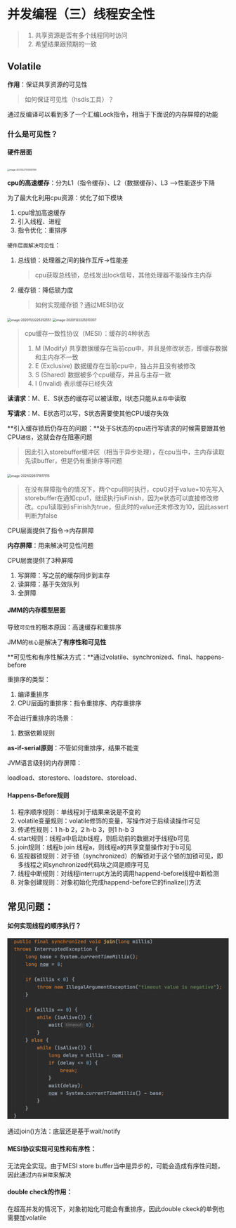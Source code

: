 # 并发编程（三）线程安全性



> 1. 共享资源是否有多个线程同时访问
> 2. 希望结果跟预期的一致



## Volatile

**作用**：保证共享资源的可见性

> 如何保证可见性（hsdis工具）？

通过反编译可以看到多了一个汇编Lock指令，相当于下面说的内存屏障的功能



### 什么是可见性？

#### 硬件层面

<img src="https://gitee.com/lwj156/picture/raw/master/image/thread/image-20210227103950199.png" alt="image-20210227103950199" style="zoom:33%;" />

**cpu的高速缓存**：分为L1（指令缓存）、L2（数据缓存）、L3  -->性能逐步下降

为了最大化利用cpu资源：优化了如下模块

1. cpu增加高速缓存
2. 引入线程、进程
3. 指令优化：重排序

`硬件层面解决可见性`：

1. 总线锁：处理器之间的操作互斥->性能差

   > cpu获取总线锁，总线发出lock信号，其他处理器不能操作主内存

2. 缓存锁：降低锁力度

   > 如何实现缓存锁？通过MESI协议

<img src="https://gitee.com/lwj156/picture/raw/master/image/thread/image-20201122225252551.png" alt="image-20201122225252551" style="zoom:50%;" />

<img src="https://gitee.com/lwj156/picture/raw/master/image/thread/image-20201122225310337.png" alt="image-20201122225310337" style="zoom:50%;" />

> cpu缓存一致性协议（MESI）：缓存的4种状态
>
> 1. M (Modify) 共享数据缓存在当前cpu中，并且是修改状态，即缓存数据和主内存不一致
>2. E (Exclusive) 数据缓存在当前cpu中，独占并且没有被修改
> 3.  S (Shared) 数据被多个cpu缓存，并且与主存一致
>4.  I (Invalid) 表示缓存已经失效

**读请求**：M、E、S状态的缓存可以被读取，I状态只能从`主存`中读取

**写请求**：M、E状态可以写，S状态需要使其他CPU缓存失效

**引入缓存锁后仍存在的问题：**处于S状态的cpu进行写请求的时候需要跟其他CPU`通信`，这就会存在阻塞问题

> 因此引入storebuffer缓冲区（相当于异步处理），在cpu当中，主内存读取先读buffer，但是仍有重排序等问题

<img src="https://gitee.com/lwj156/picture/raw/master/image/thread/image-20210226171817515.png" alt="image-20210226171817515" style="zoom:50%;" />

> 在没有屏障指令的情况下，两个cpu同时执行，cpu0对于value=10先写入storebuffer在通知cpu1，继续执行isFinish，因为e状态可以直接修改修改。cpu1读取到isFinish为true，但此时的value还未修改为10，因此assert判断为false



CPU层面提供了指令->内存屏障

**内存屏障**：用来解决可见性问题

CPU层面提供了3种屏障

1. 写屏障：写之前的缓存同步到主存
2. 读屏障：基于失效队列
3. 全屏障



#### JMM的内存模型层面

导致`可见性`的根本原因：高速缓存和重排序

JMM的`核心`是解决了**有序性和可见性**

**可见性和有序性解决方式：**通过volatile、synchronized、final、happens-before

重排序的类型：

1. 编译重排序
2. CPU层面的重排序：指令重排序、内存重排序

不会进行重排序的场景：

1. 数据依赖规则

**as-if-serial原则**：不管如何重排序，结果不能变

JVM语言级别的内存屏障：

loadload、storestore、loadstore、storeload、



#### Happens-Before规则

1. 程序顺序规则：单线程对于结果来说是不变的
2. volatile变量规则：volatile修饰的变量，写操作对于后续读操作可见
3. 传递性规则：1 h-b 2，2 h-b 3，则1 h-b 3
4. start规则：线程a中启动b线程，则启动前的数据对于线程b可见
5. join规则：线程b join 线程a，则线程a的共享变量操作对于b可见
6. 监视器锁规则：对于锁（synchronized）的解锁对于这个锁的加锁可见，即多线程之间synchronized代码块之间是顺序可见
7. 线程中断规则：对线程interrupt方法的调用happend-before线程中断检测
8. 对象创建规则：对象初始化完成happend-before它的finalize()方法



## 常见问题：

#### 如何实现线程的顺序执行？

<img src="%E5%B9%B6%E5%8F%91%E7%BC%96%E7%A8%8B%EF%BC%88%E4%B8%89%EF%BC%89%E7%BA%BF%E7%A8%8B%E5%AE%89%E5%85%A8%E6%80%A7.assets/image-20201129182036408.png" alt="image-20201129182036408" style="zoom:50%;" />

通过join()方法：底层还是基于wait/notify



#### MESI协议实现可见性和有序性：

无法完全实现。由于MESI store buffer当中是异步的，可能会造成有序性问题，因此通过`内存屏障`来解决



#### double check的作用：

在超高并发的情况下，对象初始化可能会有重排序，因此double ckeck的单例也需要加volatile

